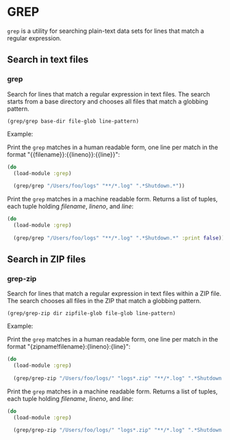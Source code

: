 # GREP

`grep` is a utility for searching plain-text data sets for lines that match a regular expression. 



## Search in text files

### grep

Search for lines that match a regular expression in text files. The search starts from a base
directory and chooses all files that match a globbing pattern.

```
(grep/grep base-dir file-glob line-pattern)
```

Example:

Print the `grep` matches in a human readable form, one line per match in the format "{{filename}}:{{lineno}}:{{line}}":

```clojure
(do
  (load-module :grep)
  
  (grep/grep "/Users/foo/logs" "**/*.log" ".*Shutdown.*"))
```

Print the `grep` matches in a machine readable form. Returns a list of tuples, each tuple holding _filename_, _lineno_, and _line_:

```clojure
(do
  (load-module :grep)
  
  (grep/grep "/Users/foo/logs" "**/*.log" ".*Shutdown.*" :print false))
```


## Search in ZIP files

### grep-zip

Search for lines that match a regular expression in text files within a ZIP file. The search 
chooses all files in the ZIP that match a globbing pattern.

```
(grep/grep-zip dir zipfile-glob file-glob line-pattern)
```

Example:

Print the `grep` matches in a human readable form, one line per match in the format "{zipname!filename}:{lineno}:{line}":


```clojure
(do
  (load-module :grep)
  
  (grep/grep-zip "/Users/foo/logs/" "logs*.zip" "**/*.log" ".*Shutdown.*"))
```

Print the `grep` matches in a machine readable form. Returns a list of tuples, each tuple holding _filename_, _lineno_, and _line_:

```clojure
(do
  (load-module :grep)
  
  (grep/grep-zip "/Users/foo/logs/" "logs*.zip" "**/*.log" ".*Shutdown.*" :print false))
```
